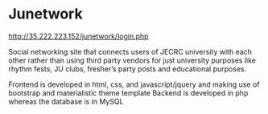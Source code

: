 # Junetwork


http://35.222.223.152/junetwork/login.php


Social networking site that connects users of JECRC university with each other rather than using third party vendors for just
university purposes like rhythm fests, JU clubs, fresher’s party posts and educational purposes.

Frontend is developed in html, css, and javascript/jquery and making use of bootstrap and materialistic theme template
Backend is developed in php whereas the database is in MySQL
